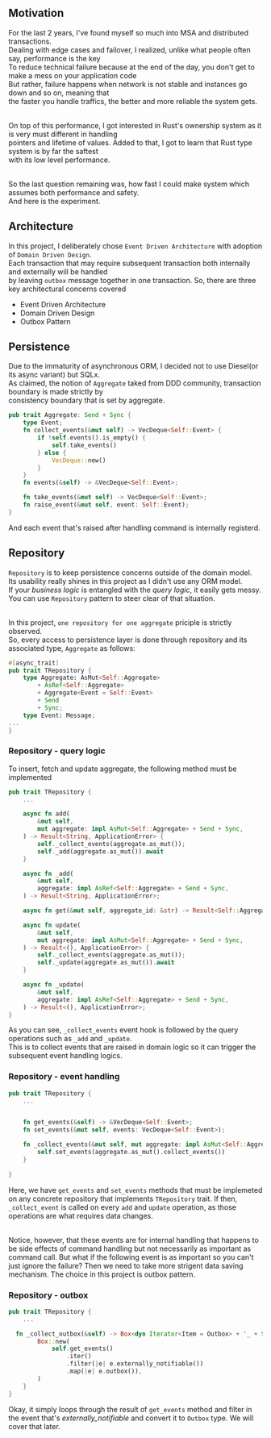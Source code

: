 ## Motivation
For the last 2 years, I've found myself so much into MSA and distributed transactions.<br>
Dealing with edge cases and failover, I realized, unlike what people often say, performance is the key<br>
To reduce technical failure because at the end of the day, you don't get to make a mess on your application code<br>
But rather, failure happens when network is not stable and instances go down and so on, meaning that<br>
the faster you handle traffics, the better and more reliable the system gets.<br><br>

On top of this performance, I got interested in Rust's ownership system as it is very must different in handling<br>
pointers and lifetime of values. Added to that, I got to learn that Rust type system is by far the saftest<br>
with its low level performance.<br><br>

So the last question remaining was, how fast I could make system which assumes both performance and safety.<br>
And here is the experiment.<br>

## Architecture
In this project, I deliberately chose `Event Driven Architecture` with adoption of `Domain Driven Design`.<br>
Each transaction that may require subsequent transaction both internally and externally will be handled<br>
by leaving `outbox` message together in one transaction. So, there are three key architectural concerns covered<br>
- Event Driven Architecture
- Domain Driven Design
- Outbox Pattern


## Persistence
Due to the immaturity of asynchronous ORM, I decided not to use Diesel(or its async variant) but SQLx.<br>
As claimed, the notion of `Aggregate` taked from DDD community, transaction boundary is made strictly by<br>
consistency boundary that is set by aggregate.
```rust
pub trait Aggregate: Send + Sync {
    type Event;
    fn collect_events(&mut self) -> VecDeque<Self::Event> {
        if !self.events().is_empty() {
            self.take_events()
        } else {
            VecDeque::new()
        }
    }
    fn events(&self) -> &VecDeque<Self::Event>;

    fn take_events(&mut self) -> VecDeque<Self::Event>;
    fn raise_event(&mut self, event: Self::Event);
}
```
And each event that's raised after handling command is internally registerd.
 

## Repository
`Repository` is to keep persistence concerns outside of the domain model.<br>
Its usability really shines in this project as I didn't use any ORM model.<br>
If your *business logic* is entangled with the *query logic*, it easily gets messy.<br>
You can use `Repository` pattern to steer clear of that situation.<br><br>

In this project, `one repository for one aggregate` priciple is strictly observed.<br>
So, every access to persistence layer is done through repository and its associated type, `Aggregate` as follows:
```rust
#[async_trait]
pub trait TRepository {
    type Aggregate: AsMut<Self::Aggregate>
        + AsRef<Self::Aggregate>
        + Aggregate<Event = Self::Event>
        + Send
        + Sync;
    type Event: Message;
...
}
```



### Repository - query logic
To insert, fetch and update aggregate, the following method must be implemented
```rust
pub trait TRepository {
    ...

    async fn add(
        &mut self,
        mut aggregate: impl AsMut<Self::Aggregate> + Send + Sync,
    ) -> Result<String, ApplicationError> {
        self._collect_events(aggregate.as_mut());
        self._add(aggregate.as_mut()).await
    }

    async fn _add(
        &mut self,
        aggregate: impl AsRef<Self::Aggregate> + Send + Sync,
    ) -> Result<String, ApplicationError>;

    async fn get(&mut self, aggregate_id: &str) -> Result<Self::Aggregate, ApplicationError>;

    async fn update(
        &mut self,
        mut aggregate: impl AsMut<Self::Aggregate> + Send + Sync,
    ) -> Result<(), ApplicationError> {
        self._collect_events(aggregate.as_mut());
        self._update(aggregate.as_mut()).await
    }

    async fn _update(
        &mut self,
        aggregate: impl AsRef<Self::Aggregate> + Send + Sync,
    ) -> Result<(), ApplicationError>;
}
```
As you can see, `_collect_events` event hook is followed by the query operations such as `_add` and `_update`.<br>
This is to collect events that are raised in domain logic so it can trigger the subsequent event handling logics.<br>

### Repository - event handling
```rust
pub trait TRepository {
    ...


    fn get_events(&self) -> &VecDeque<Self::Event>;
    fn set_events(&mut self, events: VecDeque<Self::Event>);

    fn _collect_events(&mut self, mut aggregate: impl AsMut<Self::Aggregate> + Send + Sync) {
        self.set_events(aggregate.as_mut().collect_events())
    }
    
}
```
Here, we have `get_events` and `set_events` methods that must be implemeted on any concrete repository that implements `TRepository` trait. If then, `_collect_event` is called on every `add` and `update` operation, as those operations are what requires data changes.<br><br>

Notice, however, that these events are for internal handling that happens to be side effects of command handling but not necessarily as important as command call. But what if the following event is as important so you can't just ignore the failure? Then we need to take more strigent data saving mechanism. The choice in this project is outbox pattern.

### Repository - outbox
```rust
pub trait TRepository {
    ...

  fn _collect_outbox(&self) -> Box<dyn Iterator<Item = Outbox> + '_ + Send> {
        Box::new(
            self.get_events()
                .iter()
                .filter(|e| e.externally_notifiable())
                .map(|e| e.outbox()),
        )
    }
}

```
Okay, it simply loops through the result of `get_events` method and filter in the event that's *externally_notifiable* and convert it to `Outbox` type. We will cover that later.










